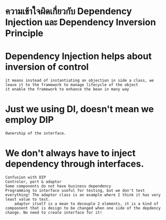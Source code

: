 # ความเข้าใจผิดเกี่ยวกับ Dependency Injection และ Dependency Inversion Principle

# Dependency Injection helps about inversion of control
    it means instead of instantiating an objection in side a class, we leave it to the framework to manage lifecycle of the object
    it enable the framework to enhance the bean in many way

# Just we using DI, doesn't mean we employ DIP
    Ownership of the interface.

# We don't always have to inject dependency through interfaces.
    Confusion with DIP
    Controler, port & adaptor
    Some components do not have business dependency
    Programming to interface useful for testing, but we don't test everything! The adaptor class is an example where I think it has very least value to test.
        adaptor itself is a mean to decouple 2 elements, it is a kind of compoonent that is design to be changed when one side of the depdency change. No need to create interface for it!
